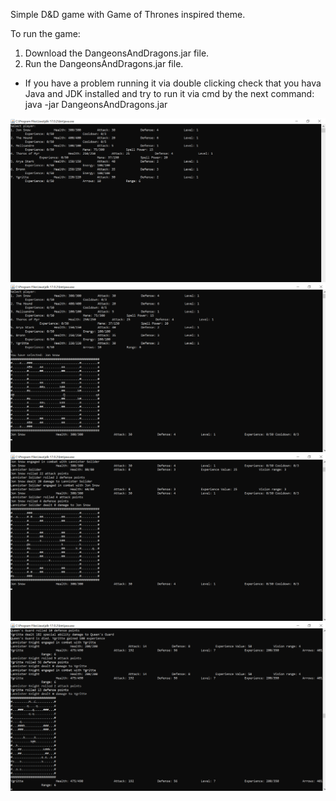 
Simple D&D game with Game of Thrones inspired theme.

To run the game:
1. Download the DangeonsAndDragons.jar file.
2. Run the DangeonsAndDragons.jar file.

* If you have a problem running it via double clicking check that you hava Java and JDK installed and try to run it via cmd by the next command:
java -jar DangeonsAndDragons.jar

![Screenshot](Screenshot1.png)
![Screenshot](Screenshot2.png)
![Screenshot](Screenshot4.png)
![Screenshot](Screenshot3.png)
